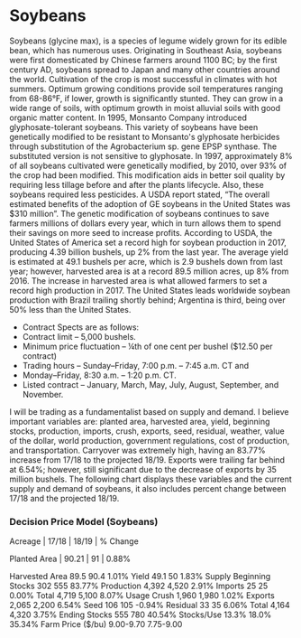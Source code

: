 # Soybeans

Soybeans (glycine max), is a species of legume widely grown for its edible bean, which
has numerous uses. Originating in Southeast Asia, soybeans were first domesticated by Chinese
farmers around 1100 BC; by the first century AD, soybeans spread to Japan and many other
countries around the world. Cultivation of the crop is most successful in climates with hot
summers. Optimum growing conditions provide soil temperatures ranging from 68-86°F, if
lower, growth is significantly stunted. They can grow in a wide range of soils, with optimum
growth in moist alluvial soils with good organic matter content. In 1995, Monsanto Company
introduced glyphosate-tolerant soybeans. This variety of soybeans have been genetically
modified to be resistant to Monsanto's glyphosate herbicides through substitution of the
Agrobacterium sp. gene EPSP synthase. The substituted version is not sensitive to glyphosate.
In 1997, approximately 8% of all soybeans cultivated were genetically modified, by 2010, over
93% of the crop had been modified. This modification aids in better soil quality by requiring
less tillage before and after the plants lifecycle. Also, these soybeans required less pesticides. A
USDA report stated, “The overall estimated benefits of the adoption of GE soybeans in the
United States was $310 million”. The genetic modification of soybeans continues to save
farmers millions of dollars every year, which in turn allows them to spend their savings on more
seed to increase profits. According to USDA, the United States of America set a record high for
soybean production in 2017, producing 4.39 billion bushels, up 2% from the last year. The
average yield is estimated at 49.1 bushels per acre, which is 2.9 bushels down from last year;
however, harvested area is at a record 89.5 million acres, up 8% from 2016. The increase in
harvested area is what allowed farmers to set a record high production in 2017. The United
States leads worldwide soybean production with Brazil trailing shortly behind; Argentina is
third, being over 50% less than the United States.

- Contract Spects are as follows:
- Contract limit – 5,000 bushels.
- Minimum price fluctuation – ¼th of one cent per bushel ($12.50 per contract)
- Trading hours – Sunday–Friday, 7:00 p.m. – 7:45 a.m. CT and
- Monday–Friday, 8:30 a.m. – 1:20 p.m. CT.
- Listed contract – January, March, May, July, August, September, and
  November.
  
I will be trading as a fundamentalist based on supply and demand. I believe important
variables are: planted area, harvested area, yield, beginning stocks, production, imports, crush,
exports, seed, residual, weather, value of the dollar, world production, government regulations,
cost of production, and transportation. Carryover was extremely high, having an 83.77%
increase from 17/18 to the projected 18/19. Exports were trailing far behind at 6.54%; however,
still significant due to the decrease of exports by 35 million bushels. The following chart displays
these variables and the current supply and demand of soybeans, it also includes percent change
between 17/18 and the projected 18/19.


### **Decision Price Model (Soybeans)**
Acreage | 17/18 | 18/19 | % Change

Planted Area | 90.21 | 91 | 0.88%

Harvested Area 89.5 90.4 1.01%
Yield 49.1 50 1.83%
Supply
Beginning Stocks 302 555 83.77%
Production 4,392 4,520 2.91%
Imports 25 25 0.00%
Total 4,719 5,100 8.07%
Usage
Crush 1,960 1,980 1.02%
Exports 2,065 2,200 6.54%
Seed 106 105 -0.94%
Residual 33 35 6.06%
Total 4,164 4,320 3.75%
Ending Stocks 555 780 40.54%
Stocks/Use 13.3% 18.0% 35.34%
Farm Price ($/bu) 9.00-9.70 7.75-9.00
